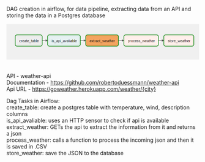 DAG creation in airflow, for data pipeline, extracting data from an API and storing the data in a Postgres database

<p align="center">
  <img src="assets\airflow_pipeline.png"/>
  <br><br>
</p>

API - weather-api 
<br>
Documentation - https://github.com/robertoduessmann/weather-api
<br>
Api URL - https://goweather.herokuapp.com/weather/{city}

Dag Tasks in Airflow:
<br>
create_table: create a postgres table with temperature, wind, description columns
<br>
is_api_avaliable: uses an HTTP sensor to check if api is available
<br>
extract_weather: GETs the api to extract the information from it and returns a json
<br>
process_weather: calls a function to process the incoming json and then it is saved in .CSV
<br>
store_weather: save the JSON to the database